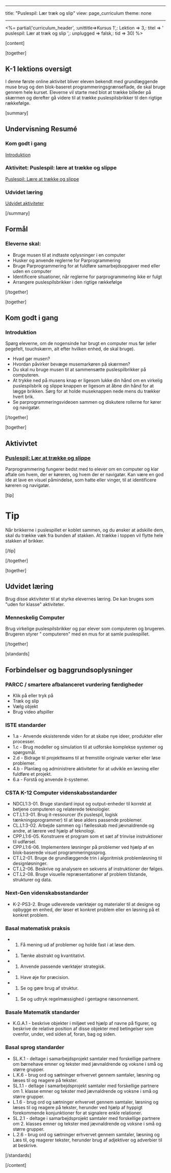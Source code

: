 * * *

title: "Puslespil: Lær træk og slip" view: page_curriculum theme: none

* * *

<%= partial('curriculum_header', :unittitle=>Kursus 1',: Lektion => 3,: titel => ' puslespil: Lær at træk og slip ',: unplugged => falsk,: tid => 30) %>

[content]

[together]

## K-1 lektions oversigt

I denne første online aktivitet bliver eleven bekendt med grundlæggende muse brug og den blok-baseret programmeringsgrænseflade, de skal bruge gennem hele kurset. Eleverne vil starte med blot at trække billeder på skærmen og derefter gå videre til at trække puslespilsbrikker til den rigtige rækkefølge.

[summary]

## Undervisning Resumé

### **Kom godt i gang**

[Introduktion](#GetStarted)   


### **Aktivitet: Puslespil: lære at trække og slippe**

[Puslespil: Lære at trække og slippe](#Activity)

### **Udvidet læring**

[Udvidet aktiviteter](#Extended)

[/summary]

## Formål

### Eleverne skal:

  * Bruge musen til at indtaste oplysninger i en computer
  * Husker og anvende reglerne for Parprogrammering
  * Bruge Parprogrammering for at fuldføre samarbejdsopgaver med eller uden en computer
  * Identificere situationer, når reglerne for parprogrammering ikke er fulgt
  * Arrangere puslespilsbrikker i den rigtige rækkefølge

[/together]

[together]

## Kom godt i gang

### <a name="GetStarted"></a>Introduktion

Spørg eleverne, om de nogensinde har brugt en computer mus før (eller pegefelt, touchskærm, alt efter hvilken enhed, de skal bruge).

  * Hvad gør musen?
  * Hvordan påvirker bevæge musemarkøren på skærmen?
  * Du skal nu bruge musen til at sammensætte puslespilbrikker på computeren.
  * At trykke ned på musens knap er ligesom lukke din hånd om en virkelig puslespilsbrik og slippe knappen er ligesom at åbne din hånd for at lægge brikken. Sørg for at holde museknappen nede mens du trækker hvert brik.
  * Se parprogrammeringsvideoen sammen og diskutere rollerne for kører og navigatør.

[/together]

[together]

## Aktivivtet

### <a name="Activity"></a>[Puslespil: Lær at trække og slippe](http://learn.code.org/s/course1/stage/3/puzzle/1)

Parprogrammering fungerer bedst med to elever om en computer og klar aftale om hvem, der er køreren, og hvem der er navigatør. Kan være en god ide at lave en visuel påmindelse, som hatte eller vinger, til at identificere køreren og navigatør.

[tip]

# Tip

Når brikkerne i puslespillet er koblet sammen, og du ønsker at adskille dem, skal du trække væk fra bunden af stakken. At trække i toppen vil flytte hele stakken af brikker.

[/tip]

[/together]

<!--(this is left in here as an example of how to include an image in Markdown)
![](binaryphoto.png) -->

[together]

## Udvidet læring

<a name="Extended"></a>Brug disse aktiviteter til at styrke elevernes læring. De kan bruges som "uden for klasse" aktiviteter.

### Menneskelig Computer

Brug virkelige puslespilsbrikker og par elever som computeren og brugeren. Brugeren styrer " computeren" med en mus for at samle puslespillet.

[/together]

[standards]

## Forbindelser og baggrundsoplysninger

### PARCC / smartere afbalanceret vurdering færdigheder

  * Klik på eller tryk på
  * Træk og slip
  * Vælg objekt
  * Brug video afspiller

### ISTE standarder

  * 1.a - Anvende eksisterende viden for at skabe nye ideer, produkter eller processer.
  * 1.c - Brug modeller og simulation til at udforske komplekse systemer og spørgsmål.
  * 2.d - Bidrage til projektteams til at fremstille originale værker eller løse problemer.
  * 4.b - Planlæg og administrere aktiviteter for at udvikle en løsning eller fuldføre et projekt.
  * 6.a - Forstå og anvende it-systemer.

### CSTA K-12 Computer videnskabsstandarder

  * NDCL1:3-01. Bruge standard input og output-enheder til korrekt at betjene computeren og relaterede teknologier.
  * CT.L1:3-01. Brug it-ressourcer (fx puslespil, logisk tænkningsprogrammer) til at løse alders passende problemer.
  * CL.L1:3-02. Arbejde sammen og i fællesskab med jævnaldrende og andre, at lærere ved hjælp af teknologi.
  * CPP.L1:6-05. Konstruere et program som et sæt af trinvise instruktioner til udførsel.
  * CPP.L1:6-06. Implementere løsninger på problemer ved hjælp af en blok-baserede visuel programmeringssprog.
  * CT.L2-01. Bruge de grundlæggende trin i algoritmisk problemløsning til designløsninger.
  * CT.L2-06. Beskrive og analysere en sekvens af instruktioner der følges.
  * CT.L2-08. Bruge visuelle repræsentationer af problem tilstande, strukturer og data.

### Next-Gen videnskabsstandarder

  * K-2-PS3-2. Bruge udleverede værktøjer og materialer til at designe og opbygge en enhed, der løser et konkret problem eller en løsning på et konkret problem. 

### Basal matematisk praksis

  *   1. Få mening ud af problemer og holde fast i at løse dem.
  *   1. Tænke abstrakt og kvantitativt.
  *   1. Anvende passende værktøjer strategisk.
  *   1. Have øje for præcision.
  *   1. Se og gøre brug af struktur.
  *   1. Se og udtryk regelmæssighed i gentagne ræsonnement.

### Basale Matematik standarder

  * K.G.A.1 - beskrive objekter i miljøet ved hjælp af navne på figurer, og beskrive de relative position af disse objekter med betingelser som ovenfor, under, ved siden af, foran, bag og siden.

### Basal sprog standarder

  * SL.K.1 - deltage i samarbejdsprojekt samtaler med forskellige partnere om børnehave emner og tekster med jævnaldrende og voksne i små og større grupper.
  * L.K.6 - brug ord og sætninger erhvervet gennem samtaler, læsning og læses til og reagere på tekster.
  * SL.1.1 - deltage i samarbejdsprojekt samtaler med forskellige partnere om 1. klasse emner og tekster med jævnaldrende og voksne i små og større grupper.
  * L.1.6 - brug ord og sætninger erhvervet gennem samtaler, læsning og læses til og reagere på tekster, herunder ved hjælp af hyppigt forekommende konjunktioner for at signalere enkle relationer.
  * SL.2.1 - deltage i samarbejdsprojekt samtaler med forskellige partnere om 2. klasses emner og tekster med jævnaldrende og voksne i små og større grupper.
  * L.2.6 - brug ord og sætninger erhvervet gennem samtaler, læsning og Læs til, og reagerer tekster, herunder brug af adjektiver og adverbier til at beskrive.

[/standards]

[/content]

<link rel="stylesheet" type="text/css" href="../docs/morestyle.css" />